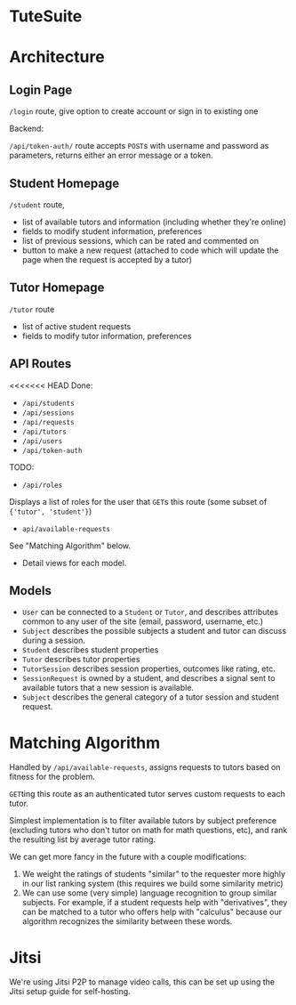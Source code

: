 # TuteSuite

# Architecture

## Login Page
`/login` route, give option to create account or sign in to existing one

Backend:

`/api/token-auth/` route accepts `POST`s with username and password as parameters, 
returns either an error message or a token.

## Student Homepage
`/student` route, 

* list of available tutors and information (including whether they're online)
* fields to modify student information, preferences
* list of previous sessions, which can be rated and commented on
* button to make a new request (attached to code which will update the page when the request is accepted by a tutor)

## Tutor Homepage
`/tutor` route

* list of active student requests
* fields to modify tutor information, preferences

## API Routes

<<<<<<< HEAD
Done:
* `/api/students`
* `/api/sessions`
* `/api/requests`
* `/api/tutors`
* `/api/users`
* `/api/token-auth`

TODO:
* `/api/roles`

Displays a list of roles for the user that `GET`s this route (some subset of `{'tutor', 'student'}`)

* `api/available-requests`

See "Matching Algorithm" below.

* Detail views for each model.

## Models
* `User` can be connected to a `Student` or `Tutor`, and describes attributes common to any user of the site (email, password, username, etc.)
* `Subject` describes the possible subjects a student and tutor can discuss during a session.
* `Student` describes student properties
* `Tutor` describes tutor properties
* `TutorSession` describes session properties, outcomes like rating, etc.
* `SessionRequest` is owned by a student, and describes a signal sent to available tutors that a new session is available.
* `Subject` describes the general category of a tutor session and student request.

# Matching Algorithm
Handled by `/api/available-requests`, assigns requests to tutors based on fitness for the problem.

`GET`ting this route as an authenticated tutor serves custom requests to each tutor.

Simplest implementation is to filter available tutors by subject preference (excluding tutors who don't tutor on math for math questions, etc), and rank the resulting list by average tutor rating. 

We can get more fancy in the future with a couple modifications:
1. We weight the ratings of students "similar" to the requester more highly in our list ranking system (this requires we build some similarity metric)
2. We can use some (very simple) language recognition to group similar subjects. For example, if a student requests help with "derivatives", they can be matched to a tutor who offers help with "calculus" because our algorithm recognizes the similarity between these words.

# Jitsi

We're using Jitsi P2P to manage video calls, this can be set up using the Jitsi setup guide for self-hosting.

